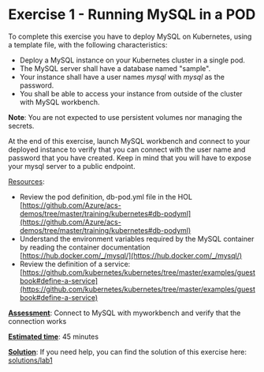 # Exercise 1 - Running MySQL in a POD #

To complete this exercise you have to deploy MySQL on Kubernetes, using a template file, with the following characteristics: 
- Deploy a MySQL instance on your Kubernetes cluster in a single pod.
- The MySQL server shall have a database named "sample".
- Your instance shall have a user names *mysql* with *mysql* as the password.
- You shall be able to access your instance from outside of the cluster with MySQL workbench.

**Note**: You are not expected to use persistent volumes nor managing the secrets.

At the end of this exercise, launch MySQL workbench and connect to your deployed instance to verify that you can connect with the user name and password that you have created. Keep in mind that you will have to expose your mysql server to a public endpoint.


<u>Resources</u>: 
* Review the pod definition, db-pod.yml file in the HOL [https://github.com/Azure/acs-demos/tree/master/training/kubernetes#db-podyml](https://github.com/Azure/acs-demos/tree/master/training/kubernetes#db-podyml)
* Understand the environment variables required by the MySQL container by reading the container documentation [https://hub.docker.com/_/mysql/](https://hub.docker.com/_/mysql/)
* Review the definition of a service:[https://github.com/kubernetes/kubernetes/tree/master/examples/guestbook#define-a-service](https://github.com/kubernetes/kubernetes/tree/master/examples/guestbook#define-a-service)

<u>**Assessment**</u>: Connect to MySQL with myworkbench and verify that the connection works

<u>**Estimated time**</u>: 45 minutes 

<u>**Solution**</u>: If you need help, you can find the solution of this exercise here: [solutions/lab1](../solutions/lab1/README.md)
